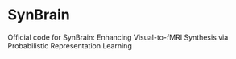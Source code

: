 # SynBrain
Official code for SynBrain: Enhancing Visual-to-fMRI Synthesis via Probabilistic Representation Learning
